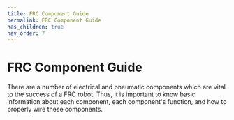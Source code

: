 ```yaml
---
title: FRC Component Guide
permalink: FRC Component Guide
has_children: true
nav_order: 7
---
```


# FRC Component Guide

There are a number of electrical and pneumatic components which are vital to the success of a FRC robot. Thus, it is important to know basic information about each component, each component's function, and how to properly wire these components.